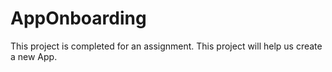 # AppOnboarding
This project is completed for an assignment. This project will help us create a new App.
